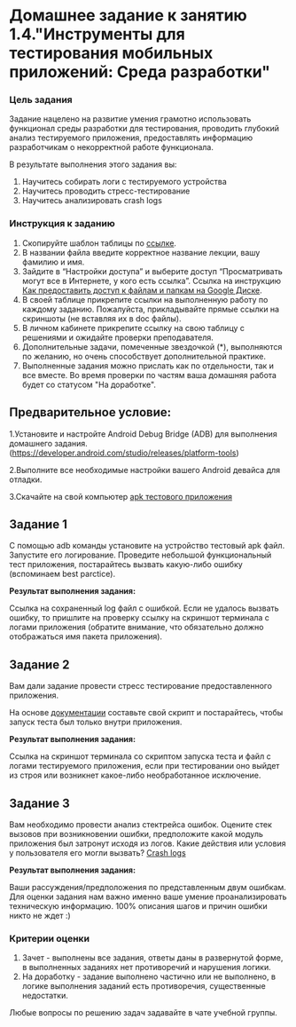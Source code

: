 # Домашнее задание к занятию 1.4."Инструменты для тестирования мобильных приложений: Среда разработки"

### Цель задания

Задание нацелено на развитие умения грамотно использовать функционал среды разработки для тестирования, проводить глубокий анализ тестируемого приложения, предоставлять информацию разработчикам о некорректной работе функционала.

В результате выполнения этого задания вы:

1. Научитесь собирать логи с тестируемого устройства
2. Научитесь проводить стресс-тестирование
3. Научитесь анализировать crash logs


### Инструкция к заданию

1. Скопируйте шаблон таблицы по [ссылке](https://docs.google.com/spreadsheets/d/1AI05QdadIv6R-XUgneFl1K1WIdeUeHj0V_5fp_-tO7g/edit#gid=0).
2. В названии файла введите корректное название лекции, вашу фамилию и имя.
3. Зайдите в “Настройки доступа” и выберите доступ “Просматривать могут все в Интернете, у кого есть ссылка”. Ссылка на инструкцию [Как предоставить доступ к файлам и папкам на Google Диске](https://support.google.com/docs/answer/2494822?hl=ru&co=GENIE.Platform%3DDesktop).
5. В своей таблице прикрепите ссылки на выполненную работу по каждому заданию. Пожалуйста, прикладывайте прямые ссылки на скриншоты (не вставляя их в doc файлы).
6. В личном кабинете прикрепите ссылку на свою таблицу с решениями и ожидайте проверки преподавателя.
7. Дополнительные задачи, помеченные звездочкой (*), выполняются по желанию, но очень способствует дополнительной практике.
8. Выполненные задания можно прислать как по отдельности, так и все вместе. Во время проверки по частям ваша домашняя работа будет со статусом "На доработке".


## Предварительное условие:

1.Установите и настройте Android Debug Bridge (ADB) для выполнения домашнего задания.
(https://developer.android.com/studio/releases/platform-tools) 

2.Выполните все необходимые настройки вашего Android девайса для отладки.

3.Скачайте на свой компьютер  [apk тестового приложения](https://drive.google.com/drive/folders/1qQv8KOGhWmwctOZy2evekI3ywb_dF-wi?usp=sharing)


## Задание 1 

С помощью adb команды установите на устройство тестовый apk файл. Запустите его логирование. Проведите небольшой функциональный тест приложения, постарайтесь вызвать какую-либо ошибку (вспоминаем best parctice).

**Результат выполнения задания:**

Cсылка на сохраненный log файл с ошибкой. Если не удалось вызвать ошибку, то пришлите на проверку ссылку на скриншот терминала с логами приложения (обратите внимание, что обязательно должно отображаться имя пакета приложения).


## Задание 2

Вам дали задание провести стресс тестирование предоставленного приложения. 

На основе [документации](https://developer.android.com/studio/test/other-testing-tools/monkey?hl=ru) составьте свой скрипт и постарайтесь, чтобы запуск теста был только внутри приложения.


**Результат выполнения задания:**

Ссылка на скриншот терминала со скриптом запуска теста и файл с логами тестируемого приложения, если при тестировании оно выйдет из строя или возникнет какое-либо необработанное исключение.

## Задание 3

Вам необходимо  провести анализ стектрейса ошибок. Оцените стек вызовов при возникновении ошибки, предположите какой модуль приложения был затронут исходя из логов. Какие действия или условия у пользователя его могли вызвать?
[Crash logs](https://drive.google.com/drive/folders/1h9HGWbhkRQzFsMlCdPJbJL93mR1tfdNf?usp=sharing)

**Результат выполнения задания:**

Ваши рассуждения/предположения по представленным двум ошибкам. 
Для оценки задания нам важно именно ваше умение проанализировать техническую информацию. 100% описания шагов и причин ошибки никто не ждет :)


### Критерии оценки

1. Зачет - выполнены все задания, ответы даны в развернутой форме, в выполненных заданиях нет противоречий и нарушения логики.
2. На доработку - задание выполнено частично или не выполнено, в логике выполнения заданий есть противоречия, существенные недостатки.


Любые вопросы по решению задач задавайте в чате учебной группы.

